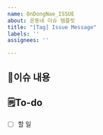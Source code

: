 ```yaml
---
name: OnDongNae_ISSUE
about: 온동네 이슈 템플릿
title: "[Tag] Issue Message"
labels: ''
assignees: ''

---
```


## 📌이슈 내용
<!-- 기능에 대한 설명을 작성해 주세요. -->

## 🗒️To-do
<!-- 기능에 대한 설명을 작성해 주세요. -->
- [ ] 할 일
